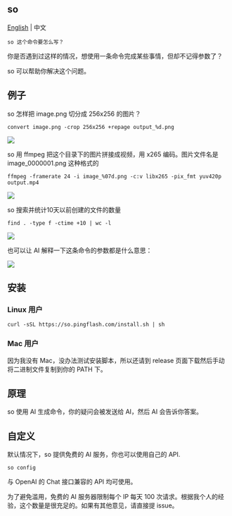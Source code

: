 so
-------------

[English](README.md) | 中文

`so 这个命令要怎么写？`

你是否遇到过这样的情况，想使用一条命令完成某些事情，但却不记得参数了？

so 可以帮助你解决这个问题。



## 例子


so 怎样把 image.png 切分成 256x256 的图片？

```
convert image.png -crop 256x256 +repage output_%d.png
```

![](https://so.pingflash.com/demo/01-zh.gif)


so 用 ffmpeg 把这个目录下的图片拼接成视频，用 x265 编码。图片文件名是 image_0000001.png 这种格式的

```
ffmpeg -framerate 24 -i image_%07d.png -c:v libx265 -pix_fmt yuv420p output.mp4
```

![](https://so.pingflash.com/demo/02-zh.gif)


so 搜索并统计10天以前创建的文件的数量

```
find . -type f -ctime +10 | wc -l
```

![](https://so.pingflash.com/demo/03-zh.gif)


也可以让 AI 解释一下这条命令的参数都是什么意思：

![](https://so.pingflash.com/demo/04-zh.png)



## 安装

### Linux 用户

```
curl -sSL https://so.pingflash.com/install.sh | sh
```

### Mac 用户

因为我没有 Mac，没办法测试安装脚本，所以还请到 release 页面下载然后手动将二进制文件复制到你的 PATH 下。

## 原理

so 使用 AI 生成命令，你的疑问会被发送给 AI，然后 AI 会告诉你答案。



## 自定义

默认情况下，so 提供免费的 AI 服务，你也可以使用自己的 API.

```
so config
```

与 OpenAI 的 Chat 接口兼容的 API 均可使用。

为了避免滥用，免费的 AI 服务器限制每个 IP 每天 100 次请求。根据我个人的经验，这个数量是很充足的。如果有其他意见，请直接提 issue。

